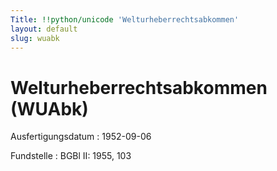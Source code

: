 ```yaml
---
Title: !!python/unicode 'Welturheberrechtsabkommen'
layout: default
slug: wuabk
---
```


# Welturheberrechtsabkommen (WUAbk)

Ausfertigungsdatum
:   1952-09-06

Fundstelle
:   BGBl II: 1955, 103

